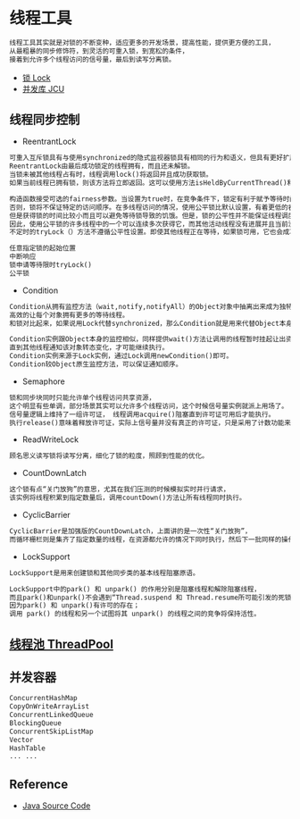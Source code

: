 # 线程工具
```md
线程工具其实就是对锁的不断变种，适应更多的开发场景，提高性能，提供更方便的工具，
从最粗暴的同步修饰符，到灵活的可重入锁，到宽松的条件，
接着到允许多个线程访问的信号量，最后到读写分离锁。
```
* [锁 Lock](java-lock/java-lock.md)
* [并发库 JCU](JCU/README.md)

## 线程同步控制
* ReentrantLock
```md
可重入互斥锁具有与使用synchronized的隐式监视器锁具有相同的行为和语义，但具有更好扩展功能。
ReentrantLock由最后成功锁定的线程拥有，而且还未解锁。
当锁未被其他线程占有时，线程调用lock()将返回并且成功获取锁。
如果当前线程已拥有锁，则该方法将立即返回。这可以使用方法isHeldByCurrentThread()和getHoldCount()来检查。

构造函数接受可选的fairness参数。当设置为true时，在竞争条件下，锁定有利于赋予等待时间最长线程的访问权限。
否则，锁将不保证特定的访问顺序。在多线程访问的情况，使用公平锁比默认设置，有着更低的吞吐量，
但是获得锁的时间比较小而且可以避免等待锁导致的饥饿。但是，锁的公平性并不能保证线程调度的公平性。
因此，使用公平锁的许多线程中的一个可以连续多次获得它，而其他活动线程没有进展并且当前没有持有锁。
不定时的tryLock（）方法不遵循公平性设置。即使其他线程正在等待，如果锁可用，它也会成功。

任意指定锁的起始位置
中断响应
锁申请等待限时tryLock()
公平锁
```
* Condition
```md
Condition从拥有监控方法（wait,notify,notifyAll）的Object对象中抽离出来成为独特的对象，
高效的让每个对象拥有更多的等待线程。
和锁对比起来，如果说用Lock代替synchronized，那么Condition就是用来代替Object本身的监控方法。

Condition实例跟Object本身的监控相似，同样提供wait()方法让调用的线程暂时挂起让出资源，
直到其他线程通知该对象转态变化，才可能继续执行。
Condition实例来源于Lock实例，通过Lock调用newCondition()即可。
Condition较Object原生监控方法，可以保证通知顺序。
```
* Semaphore
```md
锁和同步块同时只能允许单个线程访问共享资源，
这个明显有些单调，部分场景其实可以允许多个线程访问，这个时候信号量实例就派上用场了。
信号量逻辑上维持了一组许可证， 线程调用acquire()阻塞直到许可证可用后才能执行。 
执行release()意味着释放许可证，实际上信号量并没有真正的许可证，只是采用了计数功能来实现这个功能。
```
* ReadWriteLock
```md
顾名思义读写锁将读写分离，细化了锁的粒度，照顾到性能的优化。
```
* CountDownLatch
```md
这个锁有点“关门放狗”的意思，尤其在我们压测的时候模拟实时并行请求，
该实例将线程积累到指定数量后，调用countDown()方法让所有线程同时执行。
```
* CyclicBarrier
```md
CyclicBarrier是加强版的CountDownLatch，上面讲的是一次性“关门放狗”，
而循环栅栏则是集齐了指定数量的线程，在资源都允许的情况下同时执行，然后下一批同样的操作，周而复始。
```
* LockSupport
```md
LockSupport是用来创建锁和其他同步类的基本线程阻塞原语。

LockSupport中的park() 和 unpark() 的作用分别是阻塞线程和解除阻塞线程，
而且park()和unpark()不会遇到“Thread.suspend 和 Thread.resume所可能引发的死锁”问题。
因为park() 和 unpark()有许可的存在；
调用 park() 的线程和另一个试图将其 unpark() 的线程之间的竞争将保持活性。
```
## [线程池 ThreadPool](thread-pool/README.md)

## 并发容器
```md
ConcurrentHashMap
CopyOnWriteArrayList
ConcurrentLinkedQueue
BlockingQueue
ConcurrentSkipListMap
Vector
HashTable
... ... 
```

## Reference
* [Java Source Code](https://github.com/SunnnyChan/sc.drill-code/tree/master/java)


